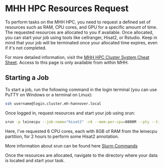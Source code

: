 # MHH HPC Resources Request

To perform tasks on the MHH HPC, you need to request a defined set of resources such as RAM, CPU cores, and GPU for a specific amount of time. 
The requested resources are allocated to you if available. 
Once allocated, you can start your job using tools like cellranger, Hisat2, or Rstudio. 
Keep in mind that your job will be terminated once your allocated time expires, even if it's not completed.

For more detailed information, visit the [MHH HPC Cluster System Cheat Sheet](https://gitlab.mh-hannover.local/wissenschaftliches-rechnen/mhh-hpc/-/wikis/Cluster-System-Cheat-Sheet). Access to this page is only available from within MHH.

## Starting a Job

To start a job, run the following command in the login terminal (you can use PuTTY on Windows or a terminal on Linux):

```bash
ssh username@login.cluster.mh-hannover.local
```
Once logged in, request resources and start your job using srun:

```bash
srun -p leinecpu --job-name="hisat2" -c6 --mem-per-cpu=8000M --pty --time=02:00:00 /bin/bash
```

Here, I've requested 6 CPU cores, each with 8GB of RAM from the leinecpu partition, for 2 hours to perform some Hisat2 annotation.

More information about srun can be found here  [Slurm Commands](https://slurm.schedmd.com/srun.html)

Once the resources are allocated, navigate to the directory where your data is located and start your task.
